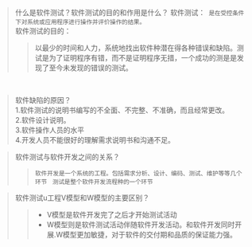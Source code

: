 
> 什么是软件测试？软件测试的目的和作用是什么？
> 软件测试：```
是在受控条件下对系统或应用程序进行操作并评价操作的结果。```<br/>
> 软件测试的目的：
>>以最少的时间和人力，系统地找出软件种潜在得各种错误和缺陷。测试是为了证明程序有错，而不是证明程序无措，一个成功的测是是发现了至今未发现的错误的测试。
 <br/>
 
 
> 软件缺陷的原因？<br/>
	1.软件测试的说明书编写的不全面、不完整、不准确，而且经常更改。<br/>
	2.软件设计说明。<br/>
	3.软件操作人员的水平<br/>
	4.开发人员不能很好的理解需求说明书和沟通不足。

> 软件测试与软件开发之间的关系？
> > ``` 软件开发是一个系统的工程。包括需求分析、设计、编码、测试、维护等等几个环节 ```
> > ``` 测试是整个软件开发流程种的一个环节```

> 软件测试u工程V模型和W模型的主要区别？
>>  *  V模型是软件开发完了之后才开始测试活动
>>  *  W模型则是软件测试活动伴随软件开发活动。和软件开发同时开展.W模型更加敏捷，对于软件的交付期和品质的保证能力强。


